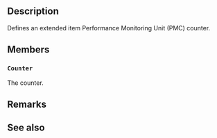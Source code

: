 ## Description

Defines an extended item Performance Monitoring Unit (PMC) counter.

## Members

### `Counter`

The counter.

## Remarks

## See also